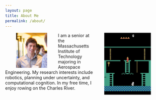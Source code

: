 ```yaml
---
layout: page
title: About Me
permalink: /about/
---
```


<img align="right" width="150" src="/img/montezumas-revenge.JPG" style="padding: 0 35px">
<img align="left" width="100" src="/img/profile-img.jpg" style="padding: 0 35px">


I am a senior at the Massachusetts Institute of Technology majoring in Aerospace Engineering. My research interests include robotics, planning under uncertainty, and computational cognition. In my free time, I enjoy rowing on the Charles River.
